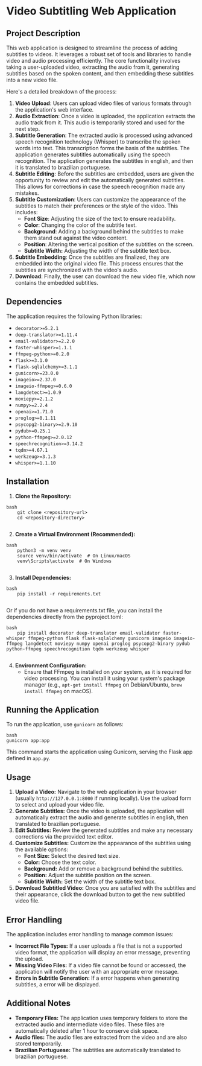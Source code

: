 # Video Subtitling Web Application

## Project Description

This web application is designed to streamline the process of adding subtitles to videos. It leverages a robust set of tools and libraries to handle video and audio processing efficiently. The core functionality involves taking a user-uploaded video, extracting the audio from it, generating subtitles based on the spoken content, and then embedding these subtitles into a new video file.

Here's a detailed breakdown of the process:

1.  **Video Upload**: Users can upload video files of various formats through the application's web interface.
2.  **Audio Extraction**: Once a video is uploaded, the application extracts the audio track from it. This audio is temporarily stored and used for the next step.
3.  **Subtitle Generation**: The extracted audio is processed using advanced speech recognition technology (Whisper) to transcribe the spoken words into text. This transcription forms the basis of the subtitles. The application generates subtitles automatically using the speech recognition. The application generates the subtitles in english, and then it is translated to brazilian portuguese.
4.  **Subtitle Editing**: Before the subtitles are embedded, users are given the opportunity to review and edit the automatically generated subtitles. This allows for corrections in case the speech recognition made any mistakes.
5.  **Subtitle Customization**: Users can customize the appearance of the subtitles to match their preferences or the style of the video. This includes:
    *   **Font Size**: Adjusting the size of the text to ensure readability.
    *   **Color**: Changing the color of the subtitle text.
    *   **Background**: Adding a background behind the subtitles to make them stand out against the video content.
    *   **Position**: Altering the vertical position of the subtitles on the screen.
    *   **Subtitle Width:** Adjusting the width of the subtitle text box.
6.  **Subtitle Embedding**: Once the subtitles are finalized, they are embedded into the original video file. This process ensures that the subtitles are synchronized with the video's audio.
7.  **Download**: Finally, the user can download the new video file, which now contains the embedded subtitles.

## Dependencies

The application requires the following Python libraries:

*   `decorator>=5.2.1`
*   `deep-translator>=1.11.4`
*   `email-validator>=2.2.0`
*   `faster-whisper>=1.1.1`
*   `ffmpeg-python>=0.2.0`
*   `flask>=3.1.0`
*   `flask-sqlalchemy>=3.1.1`
*   `gunicorn>=23.0.0`
*   `imageio>=2.37.0`
*   `imageio-ffmpeg>=0.6.0`
*   `langdetect>=1.0.9`
*   `moviepy>=2.1.2`
*   `numpy>=2.2.4`
*   `openai>=1.71.0`
*   `proglog>=0.1.11`
*   `psycopg2-binary>=2.9.10`
*   `pydub>=0.25.1`
*   `python-ffmpeg>=2.0.12`
*   `speechrecognition>=3.14.2`
*   `tqdm>=4.67.1`
*   `werkzeug>=3.1.3`
*   `whisper>=1.1.10`

## Installation

1.  **Clone the Repository:**
```
bash
    git clone <repository-url>
    cd <repository-directory>
    
```
2.  **Create a Virtual Environment (Recommended):**
```
bash
    python3 -m venv venv
    source venv/bin/activate  # On Linux/macOS
    venv\Scripts\activate  # On Windows
    
```
3.  **Install Dependencies:**
```
bash
    pip install -r requirements.txt
    
```
Or if you do not have a requirements.txt file, you can install the dependencies directly from the pyproject.toml:
```
bash
    pip install decorator deep-translator email-validator faster-whisper ffmpeg-python flask flask-sqlalchemy gunicorn imageio imageio-ffmpeg langdetect moviepy numpy openai proglog psycopg2-binary pydub python-ffmpeg speechrecognition tqdm werkzeug whisper
        
```
4.  **Environment Configuration:**
    *   Ensure that FFmpeg is installed on your system, as it is required for video processing. You can install it using your system's package manager (e.g., `apt-get install ffmpeg` on Debian/Ubuntu, `brew install ffmpeg` on macOS).

## Running the Application

To run the application, use `gunicorn` as follows:
```
bash
gunicorn app:app
```
This command starts the application using Gunicorn, serving the Flask app defined in `app.py`.

## Usage

1.  **Upload a Video:** Navigate to the web application in your browser (usually `http://127.0.0.1:8000` if running locally). Use the upload form to select and upload your video file.
2.  **Generate Subtitles:** Once the video is uploaded, the application will automatically extract the audio and generate subtitles in english, then translated to brazilian portuguese.
3.  **Edit Subtitles:** Review the generated subtitles and make any necessary corrections via the provided text editor.
4.  **Customize Subtitles:** Customize the appearance of the subtitles using the available options:
    *   **Font Size:** Select the desired text size.
    *   **Color:** Choose the text color.
    *   **Background:** Add or remove a background behind the subtitles.
    *   **Position:** Adjust the subtitle position on the screen.
    * **Subtitle Width:** Set the width of the subtitle text box.
5.  **Download Subtitled Video:** Once you are satisfied with the subtitles and their appearance, click the download button to get the new subtitled video file.

## Error Handling

The application includes error handling to manage common issues:

*   **Incorrect File Types:** If a user uploads a file that is not a supported video format, the application will display an error message, preventing the upload.
*   **Missing Video Files:** If a video file cannot be found or accessed, the application will notify the user with an appropriate error message.
* **Errors in Subtitle Generation:** If a error happens when generating subtitles, a error will be displayed.

## Additional Notes

*   **Temporary Files:** The application uses temporary folders to store the extracted audio and intermediate video files. These files are automatically deleted after 1 hour to conserve disk space.
* **Audio files:** The audio files are extracted from the video and are also stored temporarily.
* **Brazilian Portuguese:** The subtitles are automatically translated to brazilian portuguese.